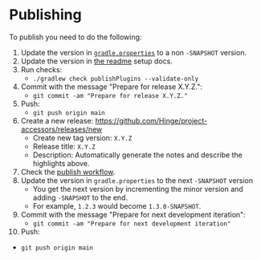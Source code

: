# Publishing
To publish you need to do the following:
1. Update the version in [`gradle.properties`](gradle.properties) to a non `-SNAPSHOT` version.
2. Update the version in [the readme](README.md) setup docs.
3. Run checks:
   - `./gradlew check publishPlugins --validate-only`
4. Commit with the message "Prepare for release X.Y.Z.":
   - `git commit -am "Prepare for release X.Y.Z."`
5. Push:
   - `git push origin main`
6. Create a new release: https://github.com/Hinge/project-accessors/releases/new
   - Create new tag version: `X.Y.Z`
   - Release title: `X.Y.Z`
   - Description: Automatically generate the notes and describe the highlights above.
7. Check the [publish workflow](https://github.com/Hinge/project-accessors/actions/workflows/publish.yml).
8. Update the version in `gradle.properties` to the next `-SNAPSHOT` version
   - You get the next version by incrementing the minor version and adding `-SNAPSHOT` to the end.
   - For example, `1.2.3` would become `1.3.0-SNAPSHOT`.
9. Commit with the message "Prepare for next development iteration":
   - `git commit -am "Prepare for next development iteration"`
10. Push:
   - `git push origin main`
